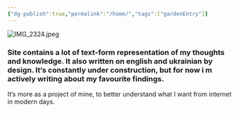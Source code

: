 ```yaml
---
{"dg-publish":true,"permalink":"/home/","tags":["gardenEntry"]}
---
```


![IMG_2324.jpeg](/img/user/IMG_2324.jpeg)
<h3>Site contains a lot of text-form representation of my thoughts and knowledge. It also written on english and ukrainian by design. It‘s constantly under construction, but for now i m actively writing about my favourite findings.</h3>
It‘s more as a project of mine, to better understand what I want from internet in modern days.
